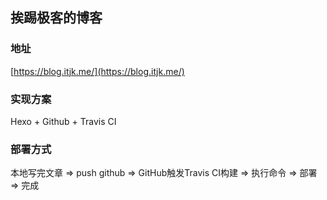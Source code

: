 ## 挨踢极客的博客

### 地址
[https://blog.itjk.me/](https://blog.itjk.me/)

### 实现方案
Hexo + Github + Travis CI

### 部署方式
本地写完文章 => push github => GitHub触发Travis CI构建 => 执行命令 => 部署 => 完成